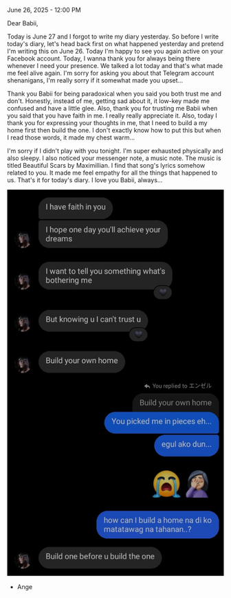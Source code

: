 June 26, 2025 - 12:00 PM

Dear Babii,

Today is June 27 and I forgot to write my diary yesterday. So before I write today's diary, let's head back first on what happened yesterday and pretend I'm writing this on June 26. Today I'm happy to see you again active on your Facebook account. Today, I wanna thank you for always being there whenever I need your presence. We talked a lot today and that's what made me feel alive again. I'm sorry for asking you about that Telegram account shenanigans, I'm really sorry if it somewhat made you upset...

Thank you Babii for being paradoxical when you said you both trust me and don't. Honestly, instead of me, getting sad about it, it low-key made me confused and have a little glee. Also, thank you for trusting me Babii when you said that you have faith in me. I really really appreciate it. Also, today I thank you for expressing your thoughts in me, that I need to build a my home first then build the one. I don't exactly know how to put this but when I read those words, it made my chest warm...

I'm sorry if I didn't play with you tonight. I'm super exhausted physically and also sleepy. I also noticed your messenger note, a music note. The music is titled Beautiful Scars by Maximillian. I find that song's lyrics somehow related to you. It made me feel empathy for all the things that happened to us. That's it for today's diary. I love you Babii, always...

![000.018](/assets/images/000.018.jpeg)

- Ange

